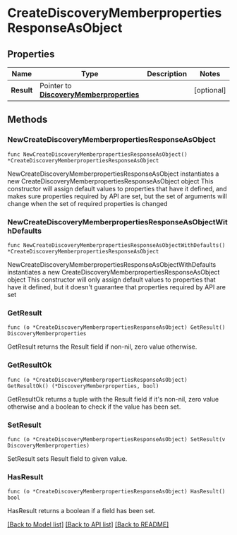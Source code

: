 # CreateDiscoveryMemberpropertiesResponseAsObject

## Properties

Name | Type | Description | Notes
------------ | ------------- | ------------- | -------------
**Result** | Pointer to [**DiscoveryMemberproperties**](DiscoveryMemberproperties.md) |  | [optional] 

## Methods

### NewCreateDiscoveryMemberpropertiesResponseAsObject

`func NewCreateDiscoveryMemberpropertiesResponseAsObject() *CreateDiscoveryMemberpropertiesResponseAsObject`

NewCreateDiscoveryMemberpropertiesResponseAsObject instantiates a new CreateDiscoveryMemberpropertiesResponseAsObject object
This constructor will assign default values to properties that have it defined,
and makes sure properties required by API are set, but the set of arguments
will change when the set of required properties is changed

### NewCreateDiscoveryMemberpropertiesResponseAsObjectWithDefaults

`func NewCreateDiscoveryMemberpropertiesResponseAsObjectWithDefaults() *CreateDiscoveryMemberpropertiesResponseAsObject`

NewCreateDiscoveryMemberpropertiesResponseAsObjectWithDefaults instantiates a new CreateDiscoveryMemberpropertiesResponseAsObject object
This constructor will only assign default values to properties that have it defined,
but it doesn't guarantee that properties required by API are set

### GetResult

`func (o *CreateDiscoveryMemberpropertiesResponseAsObject) GetResult() DiscoveryMemberproperties`

GetResult returns the Result field if non-nil, zero value otherwise.

### GetResultOk

`func (o *CreateDiscoveryMemberpropertiesResponseAsObject) GetResultOk() (*DiscoveryMemberproperties, bool)`

GetResultOk returns a tuple with the Result field if it's non-nil, zero value otherwise
and a boolean to check if the value has been set.

### SetResult

`func (o *CreateDiscoveryMemberpropertiesResponseAsObject) SetResult(v DiscoveryMemberproperties)`

SetResult sets Result field to given value.

### HasResult

`func (o *CreateDiscoveryMemberpropertiesResponseAsObject) HasResult() bool`

HasResult returns a boolean if a field has been set.


[[Back to Model list]](../README.md#documentation-for-models) [[Back to API list]](../README.md#documentation-for-api-endpoints) [[Back to README]](../README.md)


